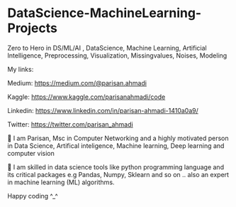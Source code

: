 # DataScience-MachineLearning-Projects
Zero to Hero in DS/ML/AI , DataScience, Machine Learning, Artificial Intelligence, Preprocessing, Visualization, Missingvalues, Noises, Modeling

My links:

Medium: https://medium.com/@parisan.ahmadi

Kaggle: https://www.kaggle.com/parisanahmadi/code

Linkedin: https://www.linkedin.com/in/parisan-ahmadi-1410a0a9/

Twitter: https://twitter.com/parisan_ahmadi

💎 I am Parisan, Msc in Computer Networking and a highly motivated person in Data Science, Artifical inteligence, Machine learning, Deep learning and computer vision

💎 I am skilled in data science tools like python programming language and its critical packages e.g Pandas, Numpy, Sklearn and so on .. 
also an expert in machine learning (ML) algorithms.

Happy coding ^_^
